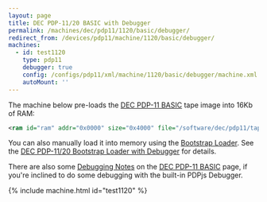 ```yaml
---
layout: page
title: DEC PDP-11/20 BASIC with Debugger
permalink: /machines/dec/pdp11/1120/basic/debugger/
redirect_from: /devices/pdp11/machine/1120/basic/debugger/
machines:
  - id: test1120
    type: pdp11
    debugger: true
    config: /configs/pdp11/xml/machine/1120/basic/debugger/machine.xml
    autoMount: ''
---
```


The machine below pre-loads the [DEC PDP-11 BASIC](/software/dec/pdp11/tapes/basic/) tape image into 16Kb of RAM:

```xml
<ram id="ram" addr="0x0000" size="0x4000" file="/software/dec/pdp11/tapes/basic/DEC-11-AJPB-PB.json"/>
```

You can also manually load it into memory using the [Bootstrap Loader](/software/dec/pdp11/boot/bootstrap/).
See the [DEC PDP-11/20 Bootstrap Loader with Debugger](/machines/pdp11/1120/bootstrap/debugger/) for details.

There are also some [Debugging Notes](/software/dec/pdp11/tapes/basic/#debugging-notes) on the
[DEC PDP-11 BASIC](/software/dec/pdp11/tapes/basic/) page, if you're inclined to do some debugging with the built-in
PDPjs Debugger.

{% include machine.html id="test1120" %}
